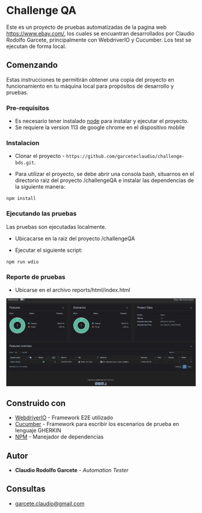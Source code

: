 # Challenge QA

Este es un proyecto de pruebas automatizadas de la pagina web https://www.ebay.com/, los cuales se encuantran desarrollados por Claudio Rodolfo Garcete, principalmente con WebdriverIO y Cucumber. Los test se ejecutan de forma local.

## Comenzando

Estas instrucciones te permitirán obtener una copia del proyecto en funcionamiento en tu máquina local para propósitos de desarrollo y pruebas.

### Pre-requisitos


- Es necesario tener instalado [node](https://nodejs.org/en/download/) para instalar y ejecutar el proyecto.
- Se requiere la version 113 de google chrome en el dispositivo mobile

### Instalacion

- Clonar el proyecto - `https://github.com/garceteclaudio/challenge-bds.git`.

- Para utilizar el proyecto, se debe abrir una consola bash, situarnos en el directorio raiz del proyecto /challengeQA e instalar las dependencias de la siguiente manera:


```
npm install
```



### Ejecutando las pruebas

Las pruebas son ejecutadas localmente.

- Ubicacarse en la raiz del proyecto /challengeQA

- Ejecutar el siguiente script:

```
npm run wdio
```

### Reporte de pruebas

- Ubicarse en el archivo reports/html/index.html

![Screenshot](reports.png)


## Construido con
* [WebdriverIO](https://webdriver.io/es/) - Framework E2E utilizado
* [Cucumber](https://cucumber.io/docs/cucumber/) - Framework para escribir los escenarios de prueba en lenguaje GHERKIN
* [NPM](https://www.npmjs.com/) - Manejador de dependencias

## Autor
* **Claudio Rodolfo Garcete** - *Automation Tester* 

## Consultas
* garcete.claudio@gmail.com
